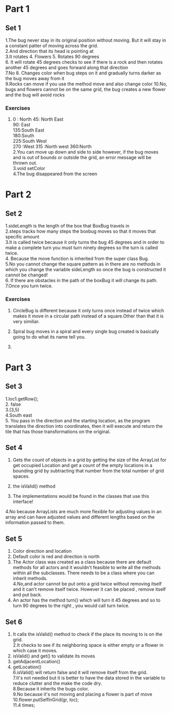 # Part 1

## Set 1
1.The bug never stay in its original position without moving. But it will stay in a constant patter of moving across the grid.  
2.And direction that its head is pointing at  
3.It rotates
4. Flowers
5. Rotates 90 degrees  
6. It will rotate 45 degrees checks to see if there is a rock and then rotates another 45 degrees and goes forward along that direction  
7.No
8. Changes color when bug steps on it and gradually turns darker as the bug moves away from it  
9.Rocks can move if you use the method move and also change color
10.No, bugs and flowers cannot be on the same grid, the bug creates a new flower and the bug will avoid rocks  

### Exercises   
1. 0 : North
   45: North East  
   90: East  
   135:South East  
   180:South  
   225:South West  
   270 :West
   315 :North west
   360:North  
2.You can move up down and side to side however, if the bug moves and is out of bounds or outside the grid, an error message will be thrown out.  
3.void setColor  
4.The bug disappeared from the screen    

# Part 2

## Set 2  

1.sideLength is the length of the box that BoxBug travels in  
2.steps tracks how many steps the boxbug moves so that it moves that specific amount  
3.It is called twice because it only turns the bug 45 degrees and in order to make a complete turn you must turn ninety degrees so the turn is called twice.  
4. Because the move function is inherited from the super class Bug.  
5.No you cannot change the square pattern as in there are no methods in which you change the variable sideLength so once the bug is constructed it cannot be changed!  
6. If there are obstacles in the path of the boxBug it will change its path.  
7.Once you turn twice.  

### Exercises  
1.  CircleBug is different because it only turns once instead of twice which makes it move in a circular path instead of a square.Other than that it is very similiar.  

2. Spiral bug moves in a spiral and every single bug created is basically going to do what its name tell you.  
5.    


# Part 3  

## Set 3  

1.loc1.getRow();  
2. false  
3.(3,5)    
4.South east  
5. You pass in the direction and the starting location, as the program translates the direction into coordinates, then it will execute and return the tile that has those transformations on the original.  

## Set 4    
1. Gets the count of objects in a grid by getting the size of the ArrayList for get occupied Location and get a count of the empty locations in a bounding grid by subtracting that number from the total number of grid spaces.  

2. the isValid() method  

3. The implementations would be found in the classes that use this interface!  

4.No because ArrayLists are much more flexible for adjusting values in an array and can have adjusted values and different lengths based on the information passed to them.    

## Set 5 

1. Color direction and location  
2. Default color is red and direction is north 
3. The Actor class was created as a class because there are default methods for all actors and it wouldn't feasible to write all the methods within all the subclasses. There needs to be a class where you can inherit methods.  
4.No,and actor cannot be put onto a grid twice without removing itself and it can't remove itself twice. However it can be placed , remove itself and put back.
5. An actor has the method turn() which will turn it 45 degrees  and so to turn 90 degrees to the right , you would call turn twice.  


## Set 6  
1. It calls the isValid() method to check if the place its moving to is on the grid.  
2.It checks to see if its neighboring space is either empty or a flower in which case it moves.  
3. isValid() and get() to validate its moves  
4. getAdjacentLocation()  
5. getLocation()  
6.isValid() will return false and it will remove itself from the grid.  
7.It's not needed but it is better to have the data stored in the variable to reduce clutter and the make the code dry.  
8.Because it inherits the bugs color.  
9.No because it's not moving and placing a flower is part of move  
10.flower.putSelfInGrid(gr, loc);  
11.4 times;






